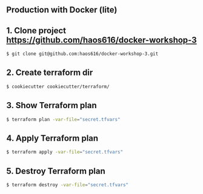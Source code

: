 Production with Docker (lite)
-----------------------------

## 1. Clone project https://github.com/haos616/docker-workshop-3
```bash
$ git clone git@github.com:haos616/docker-workshop-3.git
```

## 2. Create terraform dir
```bash
$ cookiecutter cookiecutter/terraform/
```

## 3. Show Terraform plan
```bash
$ terraform plan -var-file="secret.tfvars"
```

## 4. Apply Terraform plan
```bash
$ terraform apply -var-file="secret.tfvars"
```

## 5. Destroy Terraform plan
```bash
$ terraform destroy -var-file="secret.tfvars"
```
